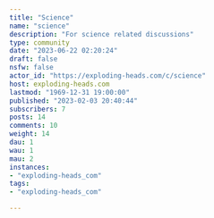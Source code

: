 ```yaml
---
title: "Science" 
name: "science"
description: "For science related discussions"
type: community
date: "2023-06-22 02:20:24"
draft: false
nsfw: false
actor_id: "https://exploding-heads.com/c/science"
host: exploding-heads.com
lastmod: "1969-12-31 19:00:00"
published: "2023-02-03 20:40:44"
subscribers: 7
posts: 14
comments: 10
weight: 14
dau: 1
wau: 1
mau: 2
instances:
- "exploding-heads_com"
tags: 
- "exploding-heads_com"

---
```

